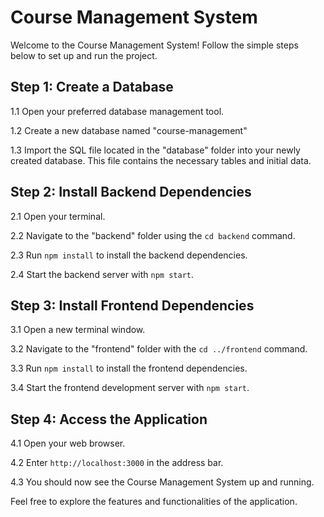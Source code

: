 # Course Management System

Welcome to the Course Management System! Follow the simple steps below to set up and run the project.

## Step 1: Create a Database

1.1 Open your preferred database management tool.

1.2 Create a new database named "course-management"

1.3 Import the SQL file located in the "database" folder into your newly created database. This file contains the necessary tables and initial data.

## Step 2: Install Backend Dependencies

2.1 Open your terminal.

2.2 Navigate to the "backend" folder using the `cd backend` command.

2.3 Run `npm install` to install the backend dependencies.

2.4 Start the backend server with `npm start`.

## Step 3: Install Frontend Dependencies

3.1 Open a new terminal window.

3.2 Navigate to the "frontend" folder with the `cd ../frontend` command.

3.3 Run `npm install` to install the frontend dependencies.

3.4 Start the frontend development server with `npm start`.

## Step 4: Access the Application

4.1 Open your web browser.

4.2 Enter `http://localhost:3000` in the address bar.

4.3 You should now see the Course Management System up and running.

Feel free to explore the features and functionalities of the application.

